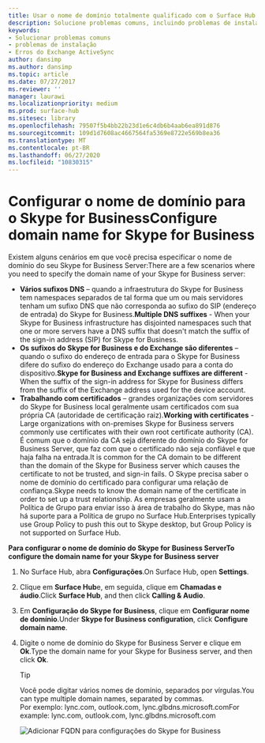 ```yaml
---
title: Usar o nome de domínio totalmente qualificado com o Surface Hub
description: Solucione problemas comuns, incluindo problemas de instalação e erros do Exchange ActiveSync.
keywords:
- Solucionar problemas comuns
- problemas de instalação
- Erros do Exchange ActiveSync
author: dansimp
ms.author: dansimp
ms.topic: article
ms.date: 07/27/2017
ms.reviewer: ''
manager: laurawi
ms.localizationpriority: medium
ms.prod: surface-hub
ms.sitesec: library
ms.openlocfilehash: 79507f5b4bb22b23d1e6c4db6b4aab6ea891d876
ms.sourcegitcommit: 109d1d7608ac4667564fa5369e8722e569b8ea36
ms.translationtype: MT
ms.contentlocale: pt-BR
ms.lasthandoff: 06/27/2020
ms.locfileid: "10830315"
---
```

# <span data-ttu-id="b71db-106">Configurar o nome de domínio para o Skype for Business</span><span class="sxs-lookup"><span data-stu-id="b71db-106">Configure domain name for Skype for Business</span></span>

<span data-ttu-id="b71db-107">Existem alguns cenários em que você precisa especificar o nome de domínio do seu Skype for Business Server:</span><span class="sxs-lookup"><span data-stu-id="b71db-107">There are a few scenarios where you need to specify the domain name of your Skype for Business server:</span></span>
- <span data-ttu-id="b71db-108">**Vários sufixos DNS** – quando a infraestrutura do Skype for Business tem namespaces separados de tal forma que um ou mais servidores tenham um sufixo DNS que não corresponda ao sufixo do SIP (endereço de entrada) do Skype for Business.</span><span class="sxs-lookup"><span data-stu-id="b71db-108">**Multiple DNS suffixes** - When your Skype for Business infrastructure has disjointed namespaces such that one or more servers have a DNS suffix that doesn't match the suffix of the sign-in address (SIP) for Skype for Business.</span></span>  
- <span data-ttu-id="b71db-109">**Os sufixos do Skype for Business e do Exchange são diferentes** – quando o sufixo do endereço de entrada para o Skype for Business difere do sufixo do endereço do Exchange usado para a conta do dispositivo.</span><span class="sxs-lookup"><span data-stu-id="b71db-109">**Skype for Business and Exchange suffixes are different** - When the suffix of the sign-in address for Skype for Business differs from the suffix of the Exchange address used for the device account.</span></span>
- <span data-ttu-id="b71db-110">**Trabalhando com certificados** – grandes organizações com servidores do Skype for Business local geralmente usam certificados com sua própria CA (autoridade de certificação raiz).</span><span class="sxs-lookup"><span data-stu-id="b71db-110">**Working with certificates** - Large organizations with on-premises Skype for Business servers commonly use certificates with their own root certificate authority (CA).</span></span> <span data-ttu-id="b71db-111">É comum que o domínio da CA seja diferente do domínio do Skype for Business Server, que faz com que o certificado não seja confiável e que haja falha na entrada.</span><span class="sxs-lookup"><span data-stu-id="b71db-111">It is common for the CA domain to be different than the domain of the Skype for Business server which causes the certificate to not be trusted, and sign-in fails.</span></span>  <span data-ttu-id="b71db-112">O Skype precisa saber o nome de domínio do certificado para configurar uma relação de confiança.</span><span class="sxs-lookup"><span data-stu-id="b71db-112">Skype needs to know the domain name of the certificate in order to set up a trust relationship.</span></span> <span data-ttu-id="b71db-113">As empresas geralmente usam a Política de Grupo para enviar isso à área de trabalho do Skype, mas não há suporte para a Política de grupo no Surface Hub.</span><span class="sxs-lookup"><span data-stu-id="b71db-113">Enterprises typically use Group Policy to push this out to Skype desktop, but Group Policy is not supported on Surface Hub.</span></span>

**<span data-ttu-id="b71db-114">Para configurar o nome de domínio do Skype for Business Server</span><span class="sxs-lookup"><span data-stu-id="b71db-114">To configure the domain name for your Skype for Business server</span></span>**</br>
1. <span data-ttu-id="b71db-115">No Surface Hub, abra **Configurações**.</span><span class="sxs-lookup"><span data-stu-id="b71db-115">On Surface Hub, open **Settings**.</span></span>
2. <span data-ttu-id="b71db-116">Clique em **Surface Hub**e, em seguida, clique em **Chamadas e áudio**.</span><span class="sxs-lookup"><span data-stu-id="b71db-116">Click **Surface Hub**, and then click **Calling & Audio**.</span></span> 
3. <span data-ttu-id="b71db-117">Em **Configuração do Skype for Business**, clique em **Configurar nome de domínio**.</span><span class="sxs-lookup"><span data-stu-id="b71db-117">Under **Skype for Business configuration**, click **Configure domain name**.</span></span> 
4. <span data-ttu-id="b71db-118">Digite o nome de domínio do Skype for Business Server e clique em **Ok**.</span><span class="sxs-lookup"><span data-stu-id="b71db-118">Type the domain name for your Skype for Business server, and then click **Ok**.</span></span> 
   > [!TIP]
   > <span data-ttu-id="b71db-119">Você pode digitar vários nomes de domínio, separados por vírgulas.</span><span class="sxs-lookup"><span data-stu-id="b71db-119">You can type multiple domain names, separated by commas.</span></span> <br> <span data-ttu-id="b71db-120">Por exemplo: lync.com, outlook.com, lync.glbdns.microsoft.com</span><span class="sxs-lookup"><span data-stu-id="b71db-120">For example: lync.com, outlook.com, lync.glbdns.microsoft.com</span></span>

    ![Adicionar FQDN para configurações do Skype for Business](images/system-settings-add-fqdn.png)
